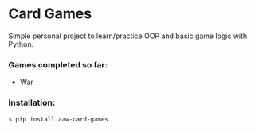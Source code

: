 # Card Games
Simple personal project to learn/practice OOP and basic game logic with Python.

### Games completed so far:
- War


### Installation:
```
$ pip install aaw-card-games
```
